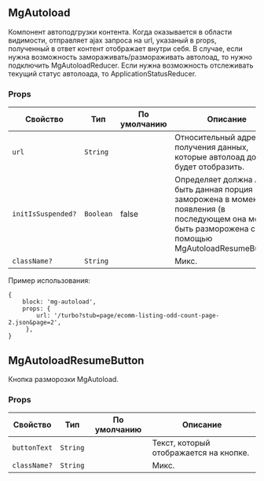 ## MgAutoload

Компонент автоподгрузки контента.
Когда оказывается в области видимости, отправляет ajax запроса на url, указаный в props, полученный в ответ контент отображает внутри себя.
В случае, если нужна возможность замораживать/размораживать автолоад, то нужно подключить MgAutoloadReducer.
Если нужна возможность отслеживать текущий статус автолоада, то ApplicationStatusReducer.

### Props

| Свойство | Тип | По умолчанию | Описание |
| ------- | ------- | ----------- | ---------------------------------------- |
| `url` | `String` |  | Относительный адрес для получения данных, которые автолоад должен будет отобразить. |
| `initIsSuspended?` | `Boolean` | false | Определяет должна ли быть данная порция заморожена в момент появления (в последующем она может быть разморожена с помощью MgAutoloadResumeButton). |
| `className?` | `String` |  | Микс. |

Пример использования:
```
{
    block: 'mg-autoload',
    props: {
        url: '/turbo?stub=page/ecomm-listing-odd-count-page-2.json&page=2',
     },
}
```

## MgAutoloadResumeButton

Кнопка разморозки MgAutoload.

### Props

| Свойство | Тип | По умолчанию | Описание |
| ------- | ------- | ----------- | ---------------------------------------- |
| `buttonText` | `String` |  | Текст, который отображается на кнопке. |
| `className?` | `String` |  | Микс. |
